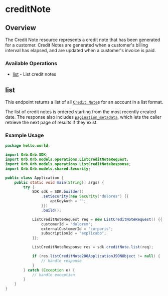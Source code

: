 # creditNote

## Overview

The Credit Note resource represents a credit note that has been generated for a customer. Credit Notes are generated when a customer's billing interval has elapsed, and are updated when a customer's invoice is paid.

### Available Operations

* [list](#list) - List credit notes

## list

This endpoint returns a list of all [`Credit Note`](../reference/Orb-API.json/components/schemas/Credit-note)s for an account in a list format. 

The list of credit notes is ordered starting from the most recently created date. The response also includes [`pagination_metadata`](../api/pagination), which lets the caller retrieve the next page of results if they exist.

### Example Usage

```java
package hello.world;

import Orb.Orb.SDK;
import Orb.Orb.models.operations.ListCreditNoteRequest;
import Orb.Orb.models.operations.ListCreditNoteResponse;
import Orb.Orb.models.shared.Security;

public class Application {
    public static void main(String[] args) {
        try {
            SDK sdk = SDK.builder()
                .setSecurity(new Security("dolores") {{
                    apiKeyAuth = "";
                }})
                .build();

            ListCreditNoteRequest req = new ListCreditNoteRequest() {{
                customerId = "dolorem";
                externalCustomerId = "corporis";
                subscriptionId = "explicabo";
            }};            

            ListCreditNoteResponse res = sdk.creditNote.list(req);

            if (res.listCreditNote200ApplicationJSONObject != null) {
                // handle response
            }
        } catch (Exception e) {
            // handle exception
        }
    }
}
```
